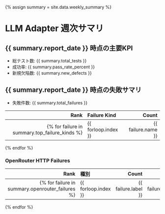 {% assign summary = site.data.weekly_summary %}
# LLM Adapter 週次サマリ

## {{ summary.report_date }} 時点の主要KPI

- 総テスト数: {{ summary.total_tests }}
- 成功率: {{ summary.pass_rate_percent }}
- 新規欠陥数: {{ summary.new_defects }}

## {{ summary.report_date }} 時点の失敗サマリ

- 失敗件数: {{ summary.total_failures }}

| Rank | Failure Kind | Count |
| ---: | :----------- | ----: |
{% for failure in summary.top_failure_kinds %}| {{ forloop.index }} | {{ failure.name }} | {{ failure.count }} |
{% endfor %}

### OpenRouter HTTP Failures

| Rank | 種別 | Count | Rate% |
| ---: | :---- | ----: | ----: |
{% for failure in summary.openrouter_failures %}| {{ forloop.index }} | {{ failure.label }} | {{ failure.count }} | {{ failure.rate_percent }} |
{% endfor %}
